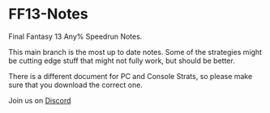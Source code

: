 # FF13-Notes
Final Fantasy 13 Any% Speedrun Notes.

This main branch is the most up to date notes. Some of the strategies might be cutting edge stuff that might not fully work, but should be better.

There is a different document for PC and Console Strats, so please make sure that you download the correct one.

Join us on [Discord](https://discord.gg/0ysmzR388Af6Ci0v)

